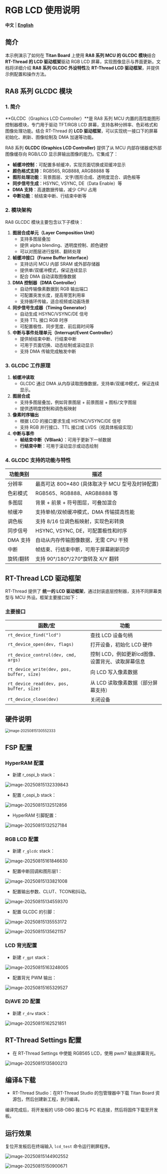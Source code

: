 # RGB LCD 使用说明

**中文** | [**English**](./README.md)

## 简介

本示例演示了如何在 **Titan Board** 上使用 **RA8 系列 MCU 的 GLCDC 模块**结合 **RT-Thread 的 LCD 驱动框架**驱动 RGB LCD 屏幕，实现图像显示与界面更新。文档将详细介绍 **RA8 系列 GLCDC 外设特性**及 **RT-Thread LCD 驱动框架**，并提供示例配置和操作方法。

## RA8 系列 GLCDC 模块

### 1. 简介

**GLCDC（Graphics LCD Controller）**是 RA8 系列 MCU 内置的高性能图形控制器模块，专门用于驱动 TFT/RGB LCD 屏幕，支持各种分辨率、色彩格式和图像处理功能。结合 RT-Thread 的 **LCD 驱动框架**，可以实现统一接口下的屏幕初始化、刷新、图像绘制及 DMA 加速等功能。

RA8 系列 **GLCDC (Graphics LCD Controller)** 提供了从 MCU 内部存储器或外部图像缓存向 RGB/LCD 显示屏输出图像的能力。它集成了：

- **帧缓冲控制**：可配置多帧缓冲，实现页面切换或双缓冲显示
- **颜色格式支持**：RGB565, RGB888, ARGB8888 等
- **图形处理功能**：背景图层、文字/图形合成、透明度混合、调色板等
- **同步信号生成**：HSYNC, VSYNC, DE（Data Enable）等
- **DMA 支持**：高速数据传输，减少 CPU 占用
- **中断功能**：帧结束中断、行结束中断等

### 2. 模块架构

RA8 GLCDC 模块主要包含以下子模块：

1. **图层合成单元（Layer Composition Unit）**
   - 支持多图层叠加
   - 提供 alpha blending、透明度控制、颜色键控
   - 可以对图层进行旋转、翻转处理
2. **帧缓冲接口（Frame Buffer Interface）**
   - 支持访问 MCU 内部 SRAM 或外部存储器
   - 提供单/双缓冲模式，保证连续显示
   - 配合 DMA 自动读取图像数据
3. **DMA 控制器（DMA Controller）**
   - 自动传输像素数据到 RGB 输出端口
   - 可配置突发长度，提高带宽利用率
   - 支持循环传输，适合视频或动画场景
4. **同步信号生成器（Timing Generator）**
   - 自动生成 HSYNC/VSYNC/DE 信号
   - 支持 TTL 接口 RGB 时序
   - 可配置极性、同步宽度、前后肩时间等
5. **中断与事件处理单元（Interrupt/Event Controller）**
   - 提供帧结束中断、行结束中断
   - 可用于页面切换、动态绘制或滚动显示
   - 支持 DMA 传输完成触发中断

### 3. GLCDC 工作原理

1. **帧缓冲读取**
   - GLCDC 通过 DMA 从内存读取图像数据，支持单/双缓冲模式，保证连续显示。
2. **图层合成**
   - 支持多图层叠加，例如背景图层 + 前景图层 + 图标/文字图层
   - 提供透明度控制和调色板映射
3. **像素时序输出**
   - 根据 LCD 的接口要求生成 HSYNC/VSYNC/DE 信号
   - 支持 RGB 并行接口、TTL 接口或 LVDS（视具体板级实现）
4. **中断与事件**
   - **帧结束中断（VBlank）**：可用于更新下一帧数据
   - **行结束中断**：可用于滚动显示或动态绘制

### 4. GLCDC 支持的功能与特性

| 功能类别  | 描述                                             |
| --------- | ------------------------------------------------ |
| 分辨率    | 最高可达 800×480 (具体取决于 MCU 型号及时钟配置) |
| 色彩模式  | RGB565、RGB888、ARGB8888 等                      |
| 多图层    | 背景 + 前景 + 符号图层，可叠加混合               |
| 帧缓冲    | 支持单帧/双帧缓冲模式，DMA 传输提高性能          |
| 调色板    | 支持 8/16 位调色板映射，实现色彩转换             |
| 同步信号  | HSYNC, VSYNC, DE，可配置极性和时序               |
| DMA 支持  | 自动从内存传输图像数据，无需 CPU 干预            |
| 中断      | 帧结束、行结束中断，可用于屏幕刷新同步           |
| 旋转/翻转 | 支持 90°/180°/270°旋转及 X/Y 翻转                |

## RT-Thread LCD 驱动框架

RT-Thread 提供了 **统一的 LCD 驱动框架**，通过封装底层控制器，支持不同屏幕类型与 MCU 外设。框架主要接口如下：

### 主要接口

| 函数/宏                                   | 功能                                              |
| ----------------------------------------- | ------------------------------------------------- |
| `rt_device_find("lcd")`                   | 查找 LCD 设备句柄                                 |
| `rt_device_open(dev, flags)`              | 打开设备，初始化 LCD 硬件                         |
| `rt_device_control(dev, cmd, args)`       | 控制 LCD，例如更新lcd图像、设置背光、读取屏幕信息 |
| `rt_device_write(dev, pos, buffer, size)` | 向 LCD 写入像素数据                               |
| `rt_device_read(dev, pos, buffer, size)`  | 从 LCD 读取像素数据（部分屏幕支持）               |
| `rt_device_close(dev)`                    | 关闭设备                                          |

## 硬件说明

<img src="figures/image-20250815130552333.png" alt="image-20250815130552333" style="zoom: 80%;" />

## FSP 配置

### HyperRAM 配置

* 新建 r_ospi_b stack：

![image-20250815132339843](figures/image-20250815132339843.png)

* 配置 r_ospi_b stack：

![image-20250815132512856](figures/image-20250815132512856.png)

* HyperRAM 引脚配置：

![image-20250815132527184](figures/image-20250815132527184.png)

### RGB LCD 配置

* 新建 `r_glcdc` stack：

![image-20250815161846630](figures/image-20250815161846630.png)

* 配置中断回调和图形层1：

![image-20250815133821008](figures/image-20250815133821008.png)

* 配置输出参数、CLUT、TCON和抖动。

![image-20250815134559370](figures/image-20250815134559370.png)

* 配置 GLCDC 的引脚：

![image-20250815135553172](figures/image-20250815135553172.png)

![image-20250815135621157](figures/image-20250815135621157.png)

### LCD 背光配置

* 新建 `r_gpt` stack：

![image-20250815163248005](figures/image-20250815163248005.png)

* 配置背光 PWM 输出：

![image-20250815165329527](figures/image-20250815165329527.png)

### D/AVE 2D 配置

* 新建 `r_drw` stack：

![image-20250815162521851](figures/image-20250815162521851.png)

## RT-Thread Settings 配置

* 在 RT-Thread Settings 中使能 RGB565 LCD，使用 pwm7 输出屏幕背光。

![image-20250815135800213](figures/image-20250815135800213.png)

## 编译&下载

* RT-Thread Studio：在RT-Thread Studio 的包管理器中下载 Titan Board 资源包，然后创建新工程，执行编译。


编译完成后，将开发板的 USB-DBG 接口与 PC 机连接，然后将固件下载至开发板。

## 运行效果

复位开发板后在终端输入 `lcd_test` 命令运行刷屏程序。

![image-20250815144902552](figures/image-20250815144902552.png)

![image-20250815150900671](figures/image-20250815150900671.png)
